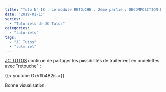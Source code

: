 ```yaml
---
title: "Tuto N° 18 : Le module RETOUCHE . 2éme partie : DECOMPOSITION EN ONDELETTES pour la retouche"
date: "2019-01-16"
series:
  - "Tutoriels de JC Tutos"
categories: 
  - "tutoriels"
tags: 
  - "JC Tutos"
  - "tutoriel"
---
```


[JC TUTOS](https://www.youtube.com/channel/UChkmJoz4r375C6F2eym99YQ) continue de partager les possibilités de traitement en ondelettes avec "retouche" : 

{{< youtube GxVffb4B2is >}}

Bonne visualisation.
